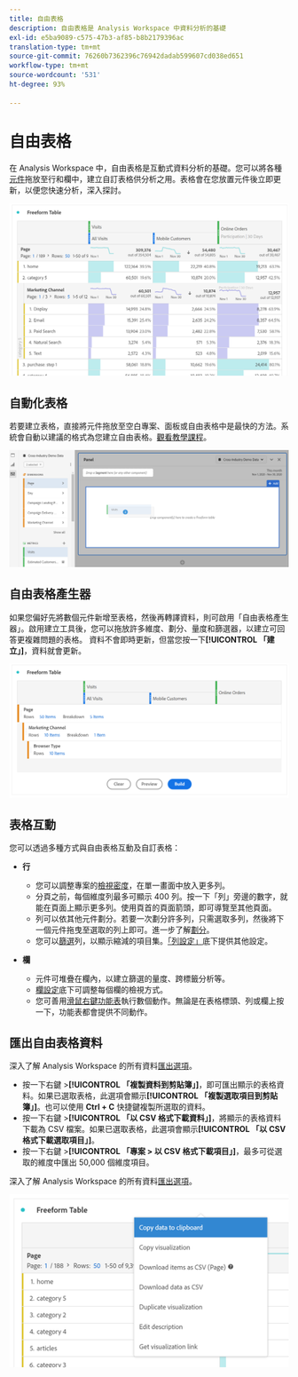 ```yaml
---
title: 自由表格
description: 自由表格是 Analysis Workspace 中資料分析的基礎
exl-id: e5ba9089-c575-47b3-af85-b8b2179396ac
translation-type: tm+mt
source-git-commit: 76260b7362396c76942dadab599607cd038ed651
workflow-type: tm+mt
source-wordcount: '531'
ht-degree: 93%

---
```


# 自由表格

在 Analysis Workspace 中，自由表格是互動式資料分析的基礎。您可以將各種[元件](https://docs.adobe.com/content/help/zh-Hant/analytics/analyze/analysis-workspace/components/analysis-workspace-components.html)拖放至行和欄中，建立自訂表格供分析之用。表格會在您放置元件後立即更新，以便您快速分析，深入探討。

![](assets/opening-section.png)

## 自動化表格

若要建立表格，直接將元件拖放至空白專案、面板或自由表格中是最快的方法。系統會自動以建議的格式為您建立自由表格。[觀看教學課程](https://experienceleague.adobe.com/docs/analytics-learn/tutorials/analysis-workspace/building-freeform-tables/auto-build-freeform-tables-in-analysis-workspace.html)。

![](assets/automated-table.png)

## 自由表格產生器

如果您偏好先將數個元件新增至表格，然後再轉譯資料，則可啟用「自由表格產生器」。啟用建立工具後，您可以拖放許多維度、劃分、量度和篩選器，以建立可回答更複雜問題的表格。 資料不會即時更新，但當您按一下&#x200B;**[!UICONTROL 「建立」]**，資料就會更新。

![](assets/table-builder.png)

## 表格互動

您可以透過多種方式與自由表格互動及自訂表格：

* **行**
   * 您可以調整專案的[檢視密度](https://docs.adobe.com/content/help/zh-Hant/analytics/analyze/analysis-workspace/build-workspace-project/view-density.html)，在單一畫面中放入更多列。
   * 分頁之前，每個維度列最多可顯示 400 列。按一下「列」旁邊的數字，就能在頁面上顯示更多列。使用頁首的頁面箭頭，即可導覽至其他頁面。
   * 列可以依其他元件劃分。若要一次劃分許多列，只需選取多列，然後將下一個元件拖曳至選取的列上即可。進一步了解[劃分](https://docs.adobe.com/content/help/zh-Hant/analytics/analyze/analysis-workspace/components/dimensions/t-breakdown-fa.html)。
   * 您可以[篩選](https://docs.adobe.com/content/help/zh-Hant/analytics/analyze/analysis-workspace/visualizations/freeform-table/pagination-filtering-sorting.html)列，以顯示縮減的項目集。[「列設定」](https://docs.adobe.com/content/help/zh-Hant/analytics/analyze/analysis-workspace/visualizations/freeform-table/column-row-settings/table-settings.html)底下提供其他設定。

* **欄**
   * 元件可堆疊在欄內，以建立篩選的量度、跨標籤分析等。
   * [欄設定](https://docs.adobe.com/content/help/zh-Hant/analytics/analyze/analysis-workspace/build-workspace-project/column-row-settings/column-settings.html)底下可調整每個欄的檢視方式。
   * 您可善用[滑鼠右鍵功能表](https://docs.adobe.com/content/help/en/analytics-learn/tutorials/analysis-workspace/building-freeform-tables/using-the-right-click-menu.html)執行數個動作。無論是在表格標頭、列或欄上按一下，功能表都會提供不同動作。

## 匯出自由表格資料

深入了解 Analysis Workspace 的所有資料[匯出選項](https://experienceleague.adobe.com/docs/analytics/analyze/analysis-workspace/curate-share/download-send.html)。

* 按一下右鍵 >**[!UICONTROL 「複製資料到剪貼簿」]**，即可匯出顯示的表格資料。如果已選取表格，此選項會顯示&#x200B;**[!UICONTROL 「複製選取項目到剪貼簿」]**。也可以使用 **Ctrl + C** 快捷鍵複製所選取的資料。
* 按一下右鍵 >**[!UICONTROL 「以 CSV 格式下載資料」]**，將顯示的表格資料下載為 CSV 檔案。如果已選取表格，此選項會顯示&#x200B;**[!UICONTROL 「以 CSV 格式下載選取項目」]**。
* 按一下右鍵 >**[!UICONTROL 「專案 > 以 CSV 格式下載項目」]**，最多可從選取的維度中匯出 50,000 個維度項目。

深入了解 Analysis Workspace 的所有資料[匯出選項](https://experienceleague.adobe.com/docs/analytics/analyze/analysis-workspace/curate-share/download-send.html)。

![](assets/export-options.png)
